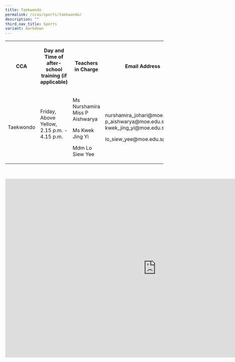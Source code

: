 ```yaml
---
title: Taekwondo
permalink: /ccas/sports/taekwondo/
description: ""
third_nav_title: Sports
variant: markdown
---
```

<table style="minWidth: 100px">
<colgroup>
<col>
<col>
<col>
<col>
</colgroup>
<tbody>
<tr>
<th rowspan="1" colspan="1">
<p>CCA</p>
</th>
<th rowspan="1" colspan="1">
<p>Day and Time of after-school training (if applicable)</p>
</th>
<th rowspan="1" colspan="1">
<p>Teachers in Charge</p>
</th>
<th rowspan="1" colspan="1">
<p>Email Address</p>
</th>
</tr>
<tr>
<td rowspan="1" colspan="1">
<p>Taekwondo</p>
</td>
<td rowspan="1" colspan="1">
<p>Friday, Above Yellow, 2.15 p.m. - 4.15 p.m.
<br>
<br>
</p>
</td>
<td rowspan="1" colspan="1">
<p>Ms Nurshamira
<br>Miss P Aishwarya</p>
<p>Ms Kwek Jing Yi</p>
<p>Mdm Lo Siew Yee</p>
</td>
<td rowspan="1" colspan="1">
<p>nurshamira_johari@moe.edu.sg
<br>p_aishwarya@moe.edu.sg
<br>kwek_jing_yi@moe.edu.sg</p>
<p>lo_siew_yee@moe.edu.sg</p>
</td>
</tr>
</tbody>
</table>
<p>
<br>
</p>
<div class="iframe-wrapper">
<iframe height="569" width="960" allowfullscreen="true" frameborder="0" src="https://docs.google.com/presentation/d/e/2PACX-1vSX75CJRx_MeJp1He5RmVU_BjhFSjoGyiIUiafVdYB_Z3fKetTwxMhqOFkDr4zxZyk1LVOP3GIgdz4v/embed?start=false&amp;loop=false&amp;delayms=3000"></iframe>
</div>
<p></p>
